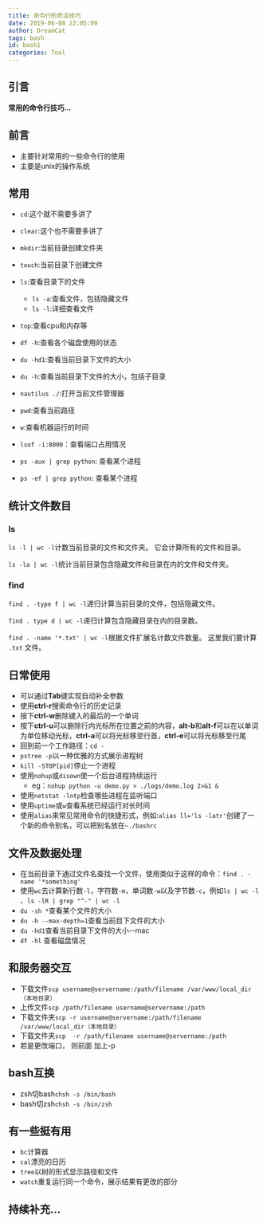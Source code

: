 ```yaml
---
title: 命令行的奇淫技巧
date: 2019-06-08 22:05:09
author: DreamCat
tags: bash
id: bash1
categories: Tool
---
```


## 引言

**常用的命令行技巧...**


## 前言

- 主要针对常用的一些命令行的使用
- 主要是unix的操作系统

<!-- more -->

## 常用

- `cd`:这个就不需要多讲了
- `clear`:这个也不需要多讲了
- `mkdir`:当前目录创建文件夹
- `touch`:当前目录下创建文件
- `ls`:查看目录下的文件
  - `ls -a`:查看文件，包括隐藏文件
  - `ls -l`:详细查看文件
- `top`:查看cpu和内存等
- `df -h`:查看各个磁盘使用的状态
- `du -hd1`:查看当前目录下文件的大小
- `du -h`:查看当前目录下文件的大小，包括子目录
- `nautilus ./`:打开当前文件管理器
- `pwd`:查看当前路径
- `w`:查看机器运行的时间

- `lsof -i:8000`：查看端口占用情况
- `ps -aux | grep python`: 查看某个进程
- `ps -ef | grep python`: 查看某个进程

## 统计文件数目

### ls

`ls -l | wc -l`计数当前目录的文件和文件夹。 它会计算所有的文件和目录。

`ls -la | wc -l`统计当前目录包含隐藏文件和目录在内的文件和文件夹。

### find

`find . -type f | wc -l`递归计算当前目录的文件，包括隐藏文件。

`find . type d | wc -l`递归计算包含隐藏目录在内的目录数。

`find . -name '*.txt' | wc -l`根据文件扩展名计数文件数量。 这里我们要计算 `.txt` 文件。

## 日常使用

- 可以通过**Tab**键实现自动补全参数
- 使用**ctrl-r**搜索命令行的历史记录
- 按下**ctrl-w**删除键入的最后的一个单词
- 按下**ctrl-u**可以删除行内光标所在位置之前的内容，**alt-b**和**alt-f**可以在以单词为单位移动光标，**ctrl-a**可以将光标移至行首，**ctrl-e**可以将光标移至行尾
- 回到前一个工作路径：`cd -`
- `pstree -p`以一种优雅的方式展示进程树
- `kill -STOP[pid]`停止一个进程
- 使用`nohup`或`disown`使一个后台进程持续运行
  - eg：`nohup python -u demo.py > ./logs/demo.log 2>&1 &`
- 使用`netstat -lntp`检查哪些进程在监听端口
- 使用`uptime`或`w`查看系统已经运行对长时间
- 使用`alias`来常见常用命令的快捷形式，例如:`alias ll='ls -latr'`创建了一个新的命令别名，可以把别名放在`~./bashrc`

## 文件及数据处理

- 在当前目录下通过文件名查找一个文件，使用类似于这样的命令：`find . -name '*something'`
- 使用`wc`去计算新行数`-l`，字符数`-m`，单词数`-w`以及字节数`-c`，例如`ls | wc -l` 、`ls -lR | grep "^-" | wc -l`
- `du -sh *`查看某个文件的大小
- `du -h --max-depth=1`查看当前目下文件的大小
- `du -hd1`查看当前目录下文件的大小--mac
- `df -hl` 查看磁盘情况



## 和服务器交互

- 下载文件`scp username@servername:/path/filename /var/www/local_dir（本地目录）`
- 上传文件`scp /path/filename username@servername:/path`
- 下载文件夹`scp -r username@servername:/path/filename /var/www/local_dir（本地目录）`
- 下载文件夹`scp  -r /path/filename username@servername:/path`
- 若是更改端口， 则前面 加上-p



## bash互换

- zsh切bash`chsh -s /bin/bash`
- bash切zsh`chsh -s /bin/zsh`

## 有一些挺有用

- `bc`计算器
- `cal`漂亮的日历
- `tree`以树的形式显示路径和文件
- `watch`重复运行同一个命令，展示结果有更改的部分

## 持续补充...

